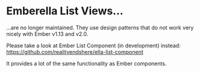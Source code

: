 # Emberella List Views...

...are no longer maintained. They use design patterns that do not work very
nicely with Ember v1.13 and v2.0.

Please take a look at Ember List Component (in development) instead: https://github.com/realityendshere/ella-list-component

It provides a lot of the same functionality as Ember components.
